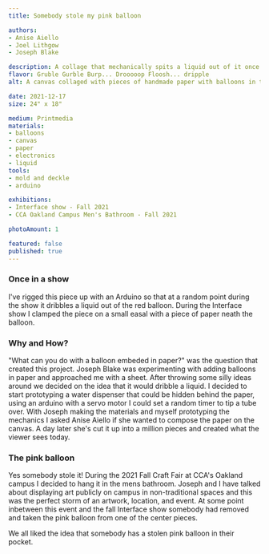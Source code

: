 ```yaml
---
title: Somebody stole my pink balloon

authors:
- Anise Aiello
- Joel Lithgow
- Joseph Blake

description: A collage that mechanically spits a liquid out of it once a show.
flavor: Gruble Gurble Burp... Drooooop Floosh... dripple
alt: A canvas collaged with pieces of handmade paper with balloons in them.

date: 2021-12-17
size: 24" x 18"

medium: Printmedia
materials:
- balloons
- canvas
- paper
- electronics
- liquid
tools:
- mold and deckle
- arduino

exhibitions:
- Interface show - Fall 2021
- CCA Oakland Campus Men's Bathroom - Fall 2021

photoAmount: 1

featured: false
published: true
---
```

### Once in a show
I've rigged this piece up with an Arduino so that at a random point during the show it dribbles a liquid out of the red balloon.
During the Interface show I clamped the piece on a small easal with a piece of paper neath the balloon.

### Why and How?
"What can you do with a balloon embeded in paper?" was the question that created this project.
Joseph Blake was experimenting with adding balloons in paper and approached me with a sheet.
After throwing some silly ideas around we decided on the idea that it would dribble a liquid.
I decided to start prototyping a water dispenser that could be hidden behind the paper, using an arduino with a servo motor I could set a random timer to tip a tube over.
With Joseph making the materials and myself prototyping the mechanics I asked Anise Aiello if she wanted to compose the paper on the canvas.
A day later she's cut it up into a million pieces and created what the viewer sees today.

### The pink balloon
Yes somebody stole it!
During the 2021 Fall Craft Fair at CCA's Oakland campus I decided to hang it in the mens bathroom.
Joseph and I have talked about displaying art publicly on campus in non-traditional spaces and this was the perfect storm of an artwork, location, and event.
At some point inbetween this event and the fall Interface show somebody had removed and taken the pink balloon from one of the center pieces.

We all liked the idea that somebody has a stolen pink balloon in their pocket.
